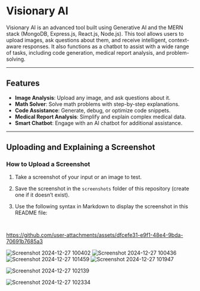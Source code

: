 # Visionary AI

Visionary AI is an advanced tool built using Generative AI and the MERN stack (MongoDB, Express.js, React.js, Node.js). This tool allows users to upload images, ask questions about them, and receive intelligent, context-aware responses. It also functions as a chatbot to assist with a wide range of tasks, including code generation, medical report analysis, and problem-solving.

---

## Features
- **Image Analysis**: Upload any image, and ask questions about it.
- **Math Solver**: Solve math problems with step-by-step explanations.
- **Code Assistance**: Generate, debug, or optimize code snippets.
- **Medical Report Analysis**: Simplify and explain complex medical data.
- **Smart Chatbot**: Engage with an AI chatbot for additional assistance.

---

## Uploading and Explaining a Screenshot

### How to Upload a Screenshot
1. Take a screenshot of your input or an image to test.
2. Save the screenshot in the `screenshots` folder of this repository (create one if it doesn’t exist).
3. Use the following syntax in Markdown to display the screenshot in this README file:

   ```markdown
  

https://github.com/user-attachments/assets/dfcefe31-e9f1-48e4-9bda-70691b7685a3


![Screenshot 2024-12-27 100402](https://github.com/user-attachments/assets/c15b78d8-04b9-4a57-b8d8-d8ddec20a885)
   ![Screenshot 2024-12-27 100436](https://github.com/user-attachments/assets/4a037632-991a-4dd6-badd-a29b10020835)
   ![Screenshot 2024-12-27 101459](https://github.com/user-attachments/assets/8198d529-6c12-420a-9c38-532a6af632af)
![Screenshot 2024-12-27 101947](https://github.com/user-attachments/assets/1109963f-47f1-412f-9c17-aff0c56d3ac7)

![Screenshot 2024-12-27 102139](https://github.com/user-attachments/assets/862824c6-b320-4fe6-95d9-8b17ebf8f8d8)

![Screenshot 2024-12-27 102334](https://github.com/user-attachments/assets/8caa256c-400a-44b3-b497-50c2acf3e1e6)





